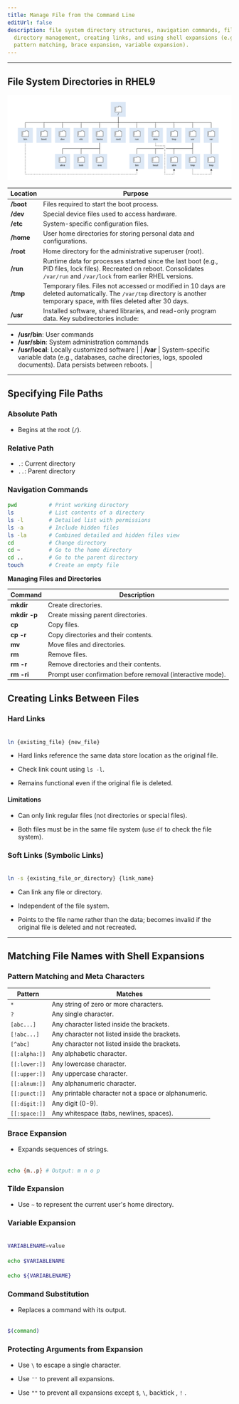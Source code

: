 ```yaml
---
title: Manage File from the Command Line
editUrl: false
description: file system directory structures, navigation commands, file and
  directory management, creating links, and using shell expansions (e.g.,
  pattern matching, brace expansion, variable expansion).
---
```


***

## File System Directories in RHEL9

![A rocketship in space](../../../../assets/notes/linux/file-system-directories-rhel9.png)

| Location  | Purpose                                                                                                                                                                        |
| --------- | ------------------------------------------------------------------------------------------------------------------------------------------------------------------------------ |
| **/boot** | Files required to start the boot process.                                                                                                                                      |
| **/dev**  | Special device files used to access hardware.                                                                                                                                  |
| **/etc**  | System-specific configuration files.                                                                                                                                           |
| **/home** | User home directories for storing personal data and configurations.                                                                                                            |
| **/root** | Home directory for the administrative superuser (root).                                                                                                                        |
| **/run**  | Runtime data for processes started since the last boot (e.g., PID files, lock files). Recreated on reboot. Consolidates `/var/run` and `/var/lock` from earlier RHEL versions. |
| **/tmp**  | Temporary files. Files not accessed or modified in 10 days are deleted automatically. The `/var/tmp` directory is another temporary space, with files deleted after 30 days.   |
| **/usr**  | Installed software, shared libraries, and read-only program data. Key subdirectories include:                                                                                  |

* **/usr/bin**: User commands
* **/usr/sbin**: System administration commands
* **/usr/local**: Locally customized software |
  \| **/var** | System-specific variable data (e.g., databases, cache directories, logs, spooled documents). Data persists between reboots. |

***

## Specifying File Paths

### Absolute Path

* Begins at the root (`/`).

### Relative Path

* `.`: Current directory
* `..`: Parent directory

### Navigation Commands

```bash
pwd          # Print working directory
ls           # List contents of a directory
ls -l        # Detailed list with permissions
ls -a        # Include hidden files
ls -la       # Combined detailed and hidden files view
cd           # Change directory
cd ~         # Go to the home directory
cd ..        # Go to the parent directory
touch        # Create an empty file
```

**Managing Files and Directories**

| Command      | Description                                                 |
| ------------ | ----------------------------------------------------------- |
| **mkdir**    | Create directories.                                         |
| **mkdir -p** | Create missing parent directories.                          |
| **cp**       | Copy files.                                                 |
| **cp -r**    | Copy directories and their contents.                        |
| **mv**       | Move files and directories.                                 |
| **rm**       | Remove files.                                               |
| **rm -r**    | Remove directories and their contents.                      |
| **rm -ri**   | Prompt user confirmation before removal (interactive mode). |

## Creating Links Between Files

### Hard Links

```bash

ln {existing_file} {new_file}

```

* Hard links reference the same data store location as the original file.

* Check link count using `ls -l`.

* Remains functional even if the original file is deleted.

#### Limitations

* Can only link regular files (not directories or special files).

* Both files must be in the same file system (use `df` to check the file system).

### Soft Links (Symbolic Links)

```bash

ln -s {existing_file_or_directory} {link_name}

```

* Can link any file or directory.

* Independent of the file system.

* Points to the file name rather than the data; becomes invalid if the original file is deleted and not recreated.

***

## Matching File Names with Shell Expansions

### Pattern Matching and Meta Characters

| Pattern       | Matches                                              |
| ------------- | ---------------------------------------------------- |
| `*`           | Any string of zero or more characters.               |
| `?`           | Any single character.                                |
| `[abc...]`    | Any character listed inside the brackets.            |
| `[!abc...]`   | Any character not listed inside the brackets.        |
| `[^abc]`      | Any character not listed inside the brackets.        |
| `[[:alpha:]]` | Any alphabetic character.                            |
| `[[:lower:]]` | Any lowercase character.                             |
| `[[:upper:]]` | Any uppercase character.                             |
| `[[:alnum:]]` | Any alphanumeric character.                          |
| `[[:punct:]]` | Any printable character not a space or alphanumeric. |
| `[[:digit:]]` | Any digit (0-9).                                     |
| `[[:space:]]` | Any whitespace (tabs, newlines, spaces).             |

### Brace Expansion

* Expands sequences of strings.

```bash

echo {m..p} # Output: m n o p

```

### Tilde Expansion

* Use `~` to represent the current user's home directory.

### Variable Expansion

```bash

VARIABLENAME=value

echo $VARIABLENAME

echo ${VARIABLENAME}

```

### Command Substitution

* Replaces a command with its output.

```bash

$(command)

```

### Protecting Arguments from Expansion

* Use `\` to escape a single character.

* Use `''` to prevent all expansions.

* Use `""` to prevent all expansions except `$`, `\`, backtick , `!` .

